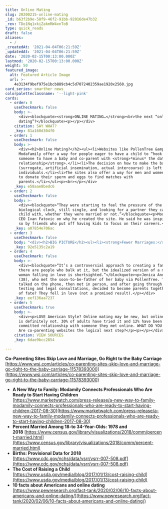 ```yaml
---
title: Online Mating
slug: 20200215-online-mating
_id: b63f2b9e-58f9-46f2-91bb-92016de47b32
_rev: TDo1Nq1xkiZakmRW4xnToB
type: quick_reads
draft: false
aliases:
  - /
_createdAt: '2021-04-04T06:21:59Z'
_updatedAt: '2021-04-04T06:21:59Z'
date: '2020-02-15T00:13:00.000Z'
lastmod: '2020-02-15T00:13:00.000Z'
weight: 50
featured_image:
  alt: Featured Article Image
  url: >-
    4e3134f9bef975e1bcb889cb4c5d7072402359ae1920x2560.jpg
card_series: smarther news
colorpaletteclassname: '--light-pink'
cards:
  - order: 0
    useCheckmark: false
    body: >-
      <div><blockquote><strong>ONLINE MATING…</strong><br>the next “online
      dating”?</blockquote><p></p></div>
    citation: SAY WHAT?
    _key: 81a160d304f0
  - order: 1
    useCheckmark: false
    body: >-
      <div><h2>Online Mating?</h2><ul><li>Websites like PollenTree &amp;
      Modafamily offer a way for people eager to have a child to “hook up” with
      someone to have a baby and co-parent with <strong>*minus* the dating
      relationship</strong>.</li><li>The decision on how to make the baby
      (surrogate, artificial insemination, actual intercourse) is left up to the
      individuals.</li><li>The sites also offer a way for men and women looking
      to donate their sperm and eggs to find matches with
      parents.</li></ul><p><br></p></div>
    _key: e58aae8bedc6
  - order: 2
    useCheckmark: false
    body: >-
      <div><blockquote>“They were starting to feel the pressure of the
      biological clock, still single, and looking for a partner they can have a
      child with, whether they were married or not.”</blockquote><p>Modafamily's
      CEO Ivan Fatovic on why he created the site. He said he was inspired to do
      so by friends who put off having kids to focus on their careers.</p></div>
    _key: a07854e706ac
  - order: 3
    useCheckmark: false
    body: "<div><h2>BIG PICTURE</h2><ul><li><strong>Fewer Marriages:</strong> In 1978, nearly 60% of 18-to-34-year-olds were married. In 2018, just about 30% were married.</li><li><strong>Fewer Babies:</strong> In 2018, the U.S. birthrate fell to a 32-year low, <strong>*BUT*</strong> birth rates rose for women in late 30s / early 40s.</li><li><strong>$$$:</strong> According to latest gov’t data, it costs approx. $234,000 to raise a child.</li><li><strong>FYI:</strong> America\_is the only developed country without a mandated paid leave policy for new moms.</li></ul></div>"
    _key: 92e5135c2a19
  - order: 4
    useCheckmark: false
    body: >-
      <div><blockquote>“It’s a controversial approach to creating a family and
      there are people who balk at it, but the idealized version of a man and
      woman falling in love is shortsighted.”</blockquote><p>Jenica Andersen
      (38), who met the soon-to-be-father of her baby via PollenTree. They first
      talked on the phone, then met in person, and after going through medical
      testing and legal consultations, decided to become parents together. Twist
      of fate? They fell in love (not a promised result).</p></div>
    _key: eef136aa7237
  - order: 5
    useCheckmark: true
    body: >-
      <div><p>LOVE American Style? Online mating may be new, but online dating
      is definitely not. 30% of adults have tried it and 12% have been in a
      committed relationship with someone they met online. WHAT DO YOU THINK?
      Are co-parenting websites the logical next step?</p><p></p></div>
    citation: VIEW SOURCES
    _key: 6dae9bcc2854

---
```

**Co-Parenting Sites Skip Love and Marriage, Go Right to the Baby Carriage**  
[https://www.wsj.com/articles/co-parenting-sites-skip-love-and-marriage-go-right-to-the-baby-carriage-11578393000](https://www.wsj.com/articles/co-parenting-sites-skip-love-and-marriage-go-right-to-the-baby-carriage-11578393000)

* ****A New Way to Family: Modamily Connects Professionals Who Are Ready to Start Having Children****  
[https://www.marketwatch.com/press-release/a-new-way-to-family-modamily-connects-professionals-who-are-ready-to-start-having-children-2017-08-30](https://www.marketwatch.com/press-release/a-new-way-to-family-modamily-connects-professionals-who-are-ready-to-start-having-children-2017-08-30)
* **Percent Married Among 18-to 34-Year-Olds: 1978 and 2018** [https://www.census.gov/library/visualizations/2018/comm/percent-married.html](https://www.census.gov/library/visualizations/2018/comm/percent-married.html)
* **Births: Provisional Data for 2018**  
[https://www.cdc.gov/nchs/data/vsrr/vsrr-007-508.pdf](https://www.cdc.gov/nchs/data/vsrr/vsrr-007-508.pdf)
* **The Cost of Raising a Child**  
[https://www.usda.gov/media/blog/2017/01/13/cost-raising-child](https://www.usda.gov/media/blog/2017/01/13/cost-raising-child)
* **10 facts about Americans and online dating**  
[https://www.pewresearch.org/fact-tank/2020/02/06/10-facts-about-americans-and-online-dating/](https://www.pewresearch.org/fact-tank/2020/02/06/10-facts-about-americans-and-online-dating/)
